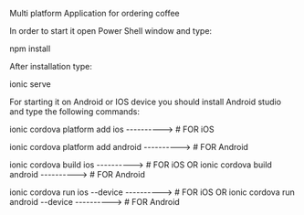 Multi platform Application for ordering coffee


In order to start it open Power Shell window and type: 

npm install 

After installation type: 

ionic serve

For starting it on Android or IOS device you should install Android studio and type the following commands:


ionic cordova platform add ios ----------> # FOR iOS

ionic cordova platform add android ----------> # FOR Android



ionic cordova build ios ----------> # FOR iOS
OR
ionic cordova build android ----------> # FOR Android



ionic cordova run ios --device ----------> # FOR iOS
OR
ionic cordova run android --device ----------> # FOR Android


